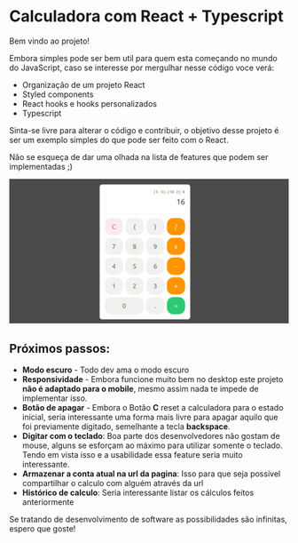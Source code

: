# Calculadora com React + Typescript

Bem vindo ao projeto!

Embora simples pode ser bem util para quem esta começando no mundo do JavaScript, caso se interesse por mergulhar nesse código voce verá:

 - Organização de um projeto React
 - Styled components
 - React hooks e hooks personalizados
 - Typescript

Sinta-se livre para alterar o código e contribuir, o objetivo desse projeto é ser um exemplo simples do que pode ser feito com o React.

Não se esqueça de dar uma olhada na lista de features que podem ser implementadas ;)

![Print da calculadora](./docs/img/Captura%20de%20tela%20de%202024-05-18%2001-02-34.png)

## Próximos passos:

 - **Modo escuro** - Todo dev ama o modo escuro
 - **Responsividade** - Embora funcione muito bem no desktop este projeto **não é adaptado para o mobile**, mesmo assim nada te impede de implementar isso.
 - **Botão de apagar** - Embora o Botão **C** reset a calculadora para o estado inicial, seria interessante uma forma mais livre para apagar aquilo que foi previamente digitado, semelhante a tecla **backspace**.
 - **Digitar com o teclado**: Boa parte dos desenvolvedores não gostam de mouse, alguns se esforçam ao máximo para utilizar somente o teclado. Tendo em vista isso e a usabilidade essa feature seria muito interessante.
 - **Armazenar a conta atual na url da pagina**: Isso para que seja possível compartilhar o calculo com alguém através da url
 - **Histórico de calculo**: Seria interessante listar os cálculos feitos anteriormente

Se tratando de desenvolvimento de software as possibilidades são infinitas, espero que goste!